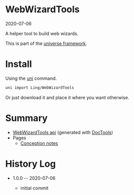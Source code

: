 WebWizardTools
===========
2020-07-06



A helper tool to build web wizards.


This is part of the [universe framework](https://github.com/karayabin/universe-snapshot).


Install
==========
Using the [uni](https://github.com/lingtalfi/universe-naive-importer) command.
```bash
uni import Ling/WebWizardTools
```

Or just download it and place it where you want otherwise.






Summary
===========
- [WebWizardTools api](https://github.com/lingtalfi/WebWizardTools/blob/master/doc/api/Ling/WebWizardTools.md) (generated with [DocTools](https://github.com/lingtalfi/DocTools))
- Pages
    - [Conception notes](https://github.com/lingtalfi/WebWizardTools/blob/master/doc/pages/conception-notes.md)






History Log
=============

- 1.0.0 -- 2020-07-06

    - initial commit